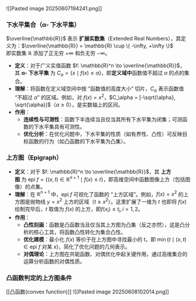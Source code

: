 ![[Pasted image 20250607194241.png]]
### 下水平集合（α- 下水平集）
$\overline{\mathbb{R}}$ 表示 **扩展实数集**（Extended Real Numbers），其定义为：$\overline{\mathbb{R}} = \mathbb{R} \cup \{ -\infty, +\infty \}$  
即实数集 $\mathbb{R}$ 添加了正无穷 $+\infty$ 和负无穷 $-\infty$。
- **定义**：对于广义实值函数 $f: \mathbb{R}^n \to \overline{\mathbb{R}}$，其 **α- 下水平集** 为 $C_\alpha = \{ x \mid f(x) \leq \alpha \}$，即**定义域中**函数值不超过 $\alpha$ 的点的集合。
- **理解**：将函数在定义域空间中按 “函数值的高度大小” 切片，$C_\alpha$ 表示函数值 “不超过 $\alpha$” 的区域。例如，对 $f(x) = x^2$，$C_\alpha = [-\sqrt{\alpha}, \sqrt{\alpha}]$（$\alpha \geq 0$），是实数轴上的区间。
- **作用**：
    - **连续性与可测性**：函数下半连续当且仅当其所有下水平集为闭集；可测函数的下水平集具有可测性。
    - **优化分析**：在优化问题中，下水平集的性质（如有界性、凸性）可反映目标函数的行为（如凸函数的下水平集为凸集）。

### 上方图（Epigraph）
- **定义**：对于 $f: \mathbb{R}^n \to \overline{\mathbb{R}}$，其 **上方图** 为 $\text{epi } f = \{ (x, t) \in \mathbb{R}^{n+1} \mid f(x) \leq t \}$，即高维空间中函数图像上方（包括图像）的点集。
- **理解**：在 $\mathbb{R}^{n+1}$ 中，$\text{epi } f$ 可视化了函数的 “上方区域”。例如，$f(x) = x^2$ 的上方图是抛物线 $y = x^2$ 上方的区域（$t \geq x^2$）。这里扩展了一维为 $t$ 也即将 $f(x)$  绘制完毕后，$t$ 取值为 $f(x)$ 的上方，即$f(x_{i})\leq t_{i},i=1,2$。
- **作用**：
    - **凸性刻画**：函数是凸函数当且仅当其上方图为凸集（反之亦然），这是凸分析的核心工具，将函数凸性转化为集合凸性。
    - **优化建模**：最小化 $f(x)$ 等价于在上方图中寻找最小的 t，即 $\min \{ t \mid (x, t) \in \text{epi } f \text{ 对某 } x \}$，简化了优化问题的几何表示。
    - **对偶理论**：上方图在共轭函数、对偶优化中起关键作用，通过高维集合的运算分析函数的对偶性质。

### 凸函数判定的上方图条件
[[凸函数(convex function)]]
![[Pasted image 20250608102014.png]]
